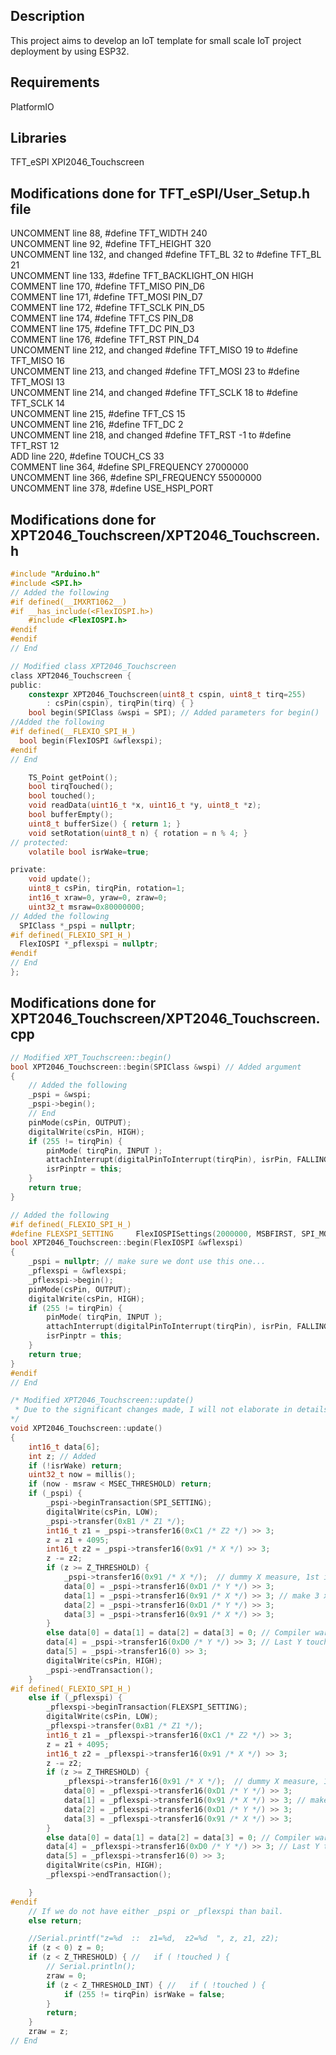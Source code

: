 ## Description
This project aims to develop an IoT template for small scale IoT project deployment by using ESP32.

## Requirements
PlatformIO

## Libraries
TFT_eSPI
XPI2046_Touchscreen

## Modifications done for TFT_eSPI/User_Setup.h file

UNCOMMENT line 88, #define TFT_WIDTH 240 <br />
UNCOMMENT line 92, #define TFT_HEIGHT 320 <br />
UNCOMMENT line 132, and changed #define TFT_BL 32 to #define TFT_BL 21 <br />
UNCOMMENT line 133, #define TFT_BACKLIGHT_ON HIGH <br />
COMMENT line 170, #define TFT_MISO PIN_D6 <br />
COMMENT line 171, #define TFT_MOSI PIN_D7 <br />
COMMENT line 172, #define TFT_SCLK PIN_D5 <br />
COMMENT line 174, #define TFT_CS PIN_D8 <br />
COMMENT line 175, #define TFT_DC PIN_D3 <br />
COMMENT line 176, #define TFT_RST PIN_D4 <br />
UNCOMMENT line 212, and changed #define TFT_MISO 19 to #define TFT_MISO 16 <br />
UNCOMMENT line 213, and changed #define TFT_MOSI 23 to #define TFT_MOSI 13 <br />
UNCOMMENT line 214, and changed #define TFT_SCLK 18 to #define TFT_SCLK 14 <br />
UNCOMMENT line 215, #define TFT_CS 15 <br />
UNCOMMENT line 216, #define TFT_DC 2 <br />
UNCOMMENT line 218, and changed #define TFT_RST -1 to #define TFT_RST 12 <br />
ADD line 220, #define TOUCH_CS 33 <br />
COMMENT line 364, #define SPI_FREQUENCY 27000000 <br />
UNCOMMENT line 366, #define SPI_FREQUENCY 55000000 <br />
UNCOMMENT line 378, #define USE_HSPI_PORT

## Modifications done for XPT2046_Touchscreen/XPT2046_Touchscreen.h
```c
#include "Arduino.h"
#include <SPI.h>
// Added the following
#if defined(__IMXRT1062__)
#if __has_include(<FlexIOSPI.h>)
	#include <FlexIOSPI.h>
#endif
#endif
// End
```
```c
// Modified class XPT2046_Touchscreen
class XPT2046_Touchscreen {
public:
	constexpr XPT2046_Touchscreen(uint8_t cspin, uint8_t tirq=255)
		: csPin(cspin), tirqPin(tirq) { }
	bool begin(SPIClass &wspi = SPI); // Added parameters for begin()
//Added the following
#if defined(__FLEXIO_SPI_H_)
  bool begin(FlexIOSPI &wflexspi);
#endif
// End

	TS_Point getPoint();
	bool tirqTouched();
	bool touched();
	void readData(uint16_t *x, uint16_t *y, uint8_t *z);
	bool bufferEmpty();
	uint8_t bufferSize() { return 1; }
	void setRotation(uint8_t n) { rotation = n % 4; }
// protected:
	volatile bool isrWake=true;

private:
	void update();
	uint8_t csPin, tirqPin, rotation=1;
	int16_t xraw=0, yraw=0, zraw=0;
	uint32_t msraw=0x80000000;
// Added the following
  SPIClass *_pspi = nullptr;
#if defined(_FLEXIO_SPI_H_)
  FlexIOSPI *_pflexspi = nullptr;
#endif
// End
};
```
## Modifications done for XPT2046_Touchscreen/XPT2046_Touchscreen.cpp
```c++
// Modified XPT_Touchscreen::begin()
bool XPT2046_Touchscreen::begin(SPIClass &wspi) // Added argument
{
	// Added the following
	_pspi = &wspi;
	_pspi->begin();
	// End
	pinMode(csPin, OUTPUT);
	digitalWrite(csPin, HIGH);
	if (255 != tirqPin) {
		pinMode( tirqPin, INPUT );
		attachInterrupt(digitalPinToInterrupt(tirqPin), isrPin, FALLING);
		isrPinptr = this;
	}
	return true;
}

// Added the following
#if defined(_FLEXIO_SPI_H_)
#define FLEXSPI_SETTING     FlexIOSPISettings(2000000, MSBFIRST, SPI_MODE0)
bool XPT2046_Touchscreen::begin(FlexIOSPI &wflexspi)
{
	_pspi = nullptr; // make sure we dont use this one... 
	_pflexspi = &wflexspi;
	_pflexspi->begin();
	pinMode(csPin, OUTPUT);
	digitalWrite(csPin, HIGH);
	if (255 != tirqPin) {
		pinMode( tirqPin, INPUT );
		attachInterrupt(digitalPinToInterrupt(tirqPin), isrPin, FALLING);
		isrPinptr = this;
	}
	return true;
}
#endif
// End
```
```c++
/* Modified XPT2046_Touchscreen::update()
 * Due to the significant changes made, I will not elaborate in details
*/
void XPT2046_Touchscreen::update()
{
	int16_t data[6];
	int z; // Added
	if (!isrWake) return;
	uint32_t now = millis();
	if (now - msraw < MSEC_THRESHOLD) return;
	if (_pspi) {
		_pspi->beginTransaction(SPI_SETTING);
		digitalWrite(csPin, LOW);
		_pspi->transfer(0xB1 /* Z1 */);
		int16_t z1 = _pspi->transfer16(0xC1 /* Z2 */) >> 3;
		z = z1 + 4095;
		int16_t z2 = _pspi->transfer16(0x91 /* X */) >> 3;
		z -= z2;
		if (z >= Z_THRESHOLD) {
			_pspi->transfer16(0x91 /* X */);  // dummy X measure, 1st is always noisy
			data[0] = _pspi->transfer16(0xD1 /* Y */) >> 3;
			data[1] = _pspi->transfer16(0x91 /* X */) >> 3; // make 3 x-y measurements
			data[2] = _pspi->transfer16(0xD1 /* Y */) >> 3;
			data[3] = _pspi->transfer16(0x91 /* X */) >> 3;
		}
		else data[0] = data[1] = data[2] = data[3] = 0;	// Compiler warns these values may be used unset on early exit.
		data[4] = _pspi->transfer16(0xD0 /* Y */) >> 3;	// Last Y touch power down
		data[5] = _pspi->transfer16(0) >> 3;
		digitalWrite(csPin, HIGH);
		_pspi->endTransaction();
	}	
#if defined(_FLEXIO_SPI_H_)
	else if (_pflexspi) {
		_pflexspi->beginTransaction(FLEXSPI_SETTING);
		digitalWrite(csPin, LOW);
		_pflexspi->transfer(0xB1 /* Z1 */);
		int16_t z1 = _pflexspi->transfer16(0xC1 /* Z2 */) >> 3;
		z = z1 + 4095;
		int16_t z2 = _pflexspi->transfer16(0x91 /* X */) >> 3;
		z -= z2;
		if (z >= Z_THRESHOLD) {
			_pflexspi->transfer16(0x91 /* X */);  // dummy X measure, 1st is always noisy
			data[0] = _pflexspi->transfer16(0xD1 /* Y */) >> 3;
			data[1] = _pflexspi->transfer16(0x91 /* X */) >> 3; // make 3 x-y measurements
			data[2] = _pflexspi->transfer16(0xD1 /* Y */) >> 3;
			data[3] = _pflexspi->transfer16(0x91 /* X */) >> 3;
		}
		else data[0] = data[1] = data[2] = data[3] = 0;	// Compiler warns these values may be used unset on early exit.
		data[4] = _pflexspi->transfer16(0xD0 /* Y */) >> 3;	// Last Y touch power down
		data[5] = _pflexspi->transfer16(0) >> 3;
		digitalWrite(csPin, HIGH);
		_pflexspi->endTransaction();

	}
#endif
	// If we do not have either _pspi or _pflexspi than bail. 
	else return;

	//Serial.printf("z=%d  ::  z1=%d,  z2=%d  ", z, z1, z2);
	if (z < 0) z = 0;
	if (z < Z_THRESHOLD) { //	if ( !touched ) {
		// Serial.println();
		zraw = 0;
		if (z < Z_THRESHOLD_INT) { //	if ( !touched ) {
			if (255 != tirqPin) isrWake = false;
		}
		return;
	}
	zraw = z;
// End
```
